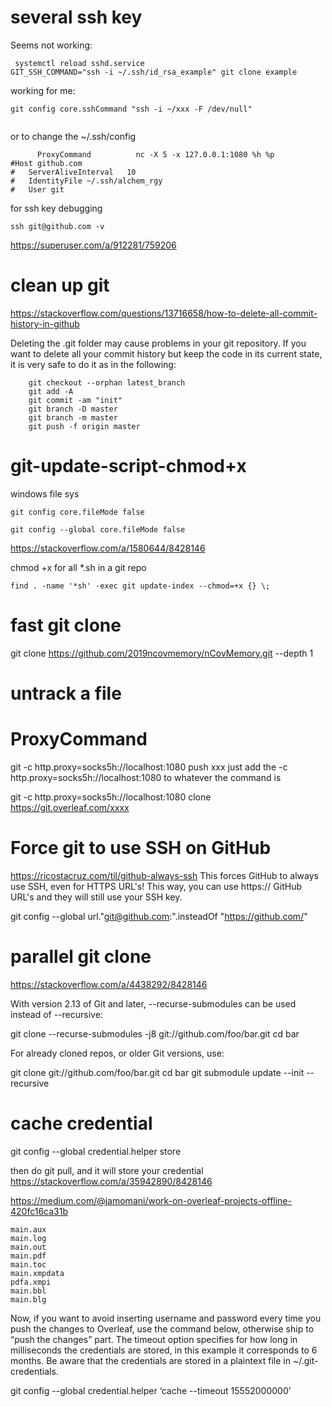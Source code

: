 # several ssh key
Seems not working:
```
 systemctl reload sshd.service
GIT_SSH_COMMAND="ssh -i ~/.ssh/id_rsa_example" git clone example
```
working for me:
```
git config core.sshCommand "ssh -i ~/xxx -F /dev/null"
 
```
or to change the ~/.ssh/config
```
      ProxyCommand          nc -X 5 -x 127.0.0.1:1080 %h %p
#Host github.com
#   ServerAliveInterval   10
#   IdentityFile ~/.ssh/alchem_rgy
#   User git 

```
for ssh key debugging
```
ssh git@github.com -v
```
https://superuser.com/a/912281/759206
# clean up git
https://stackoverflow.com/questions/13716658/how-to-delete-all-commit-history-in-github

Deleting the .git folder may cause problems in your git repository. If you want to delete all your commit history but keep the code in its current state, it is very safe to do it as in the following:
```
    git checkout --orphan latest_branch
    git add -A
    git commit -am "init"
    git branch -D master
    git branch -m master
    git push -f origin master
``` 
# git-update-script-chmod+x
windows file sys
```
git config core.fileMode false

git config --global core.fileMode false
```
https://stackoverflow.com/a/1580644/8428146

chmod +x for all *.sh in a git repo
```
find . -name '*sh' -exec git update-index --chmod=+x {} \;
```
# fast git clone
git clone https://github.com/2019ncovmemory/nCovMemory.git --depth 1

# untrack a file

# ProxyCommand
git -c http.proxy=socks5h://localhost:1080  push xxx
just add the -c http.proxy=socks5h://localhost:1080 to whatever the command is

git -c http.proxy=socks5h://localhost:1080 clone https://git.overleaf.com/xxxx


# Force git to use SSH on GitHub
https://ricostacruz.com/til/github-always-ssh
This forces GitHub to always use SSH, even for HTTPS URL's! This way, you can use https:// GitHub URL's and they will still use your SSH key.

git config --global url."git@github.com:".insteadOf "https://github.com/"

# parallel git clone
https://stackoverflow.com/a/4438292/8428146

With version 2.13 of Git and later, --recurse-submodules can be used instead of --recursive:

git clone --recurse-submodules -j8 git://github.com/foo/bar.git
cd bar

For already cloned repos, or older Git versions, use:

git clone git://github.com/foo/bar.git
cd bar
git submodule update --init --recursive


# cache credential

 git config --global credential.helper store

 then do git pull, and it will store your credential 
 https://stackoverflow.com/a/35942890/8428146
 
 
https://medium.com/@jamomani/work-on-overleaf-projects-offline-420fc16ca31b
```
main.aux
main.log
main.out
main.pdf
main.toc
main.xmpdata
pdfa.xmpi
main.bbl
main.blg
```
Now, if you want to avoid inserting username and password every time you push the changes to Overleaf, use the command below, otherwise ship to “push the changes” part. The timeout option specifies for how long in milliseconds the credentials are stored, in this example it corresponds to 6 months. Be aware that the credentials are stored in a plaintext file in ~/.git-credentials.

git config --global credential.helper ‘cache --timeout 15552000000’
